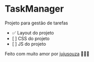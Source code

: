 <h1>TaskManager</h1>

<p>Projeto para gestão de tarefas </p>

<ul>
    <li>✅ Layout do projeto</li>
    <li>[ ] CSS do projeto</li>
    <li>[ ] JS do projeto</li>
</ul>

Feito com muito amor por [jujusouza](https://github.com/jujusouza) 💜👩🏾